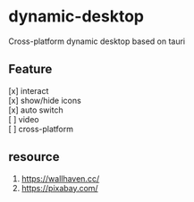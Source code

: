 # dynamic-desktop

Cross-platform dynamic desktop based on tauri


## Feature

 [x] interact  
 [x] show/hide icons  
 [x] auto switch  
 [ ] video  
 [ ] cross-platform  


## resource

1. https://wallhaven.cc/
2. https://pixabay.com/